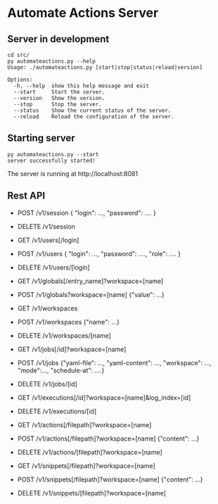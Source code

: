 # Automate Actions Server

## Server in development

```
cd src/
py automateactions.py --help
Usage: ./automateactions.py [start|stop|status|reload|version]

Options:
  -h, --help  show this help message and exit
  --start     Start the server.
  --version   Show the version.
  --stop      Stop the server.
  --status    Show the current status of the server.
  --reload    Reload the configuration of the server.
```

## Starting server 

```
py automateactions.py --start
server successfully started!
```

The server is running at http://localhost:8081

## Rest API

  - POST /v1/session { "login": ..., "password": .... }
  - DELETE /v1/session

  - GET /v1/users[/login]
  - POST /v1/users { "login": ..., "password": ...., "role": .... }
  - DELETE /v1/users/[login]
  
  - GET /v1/globals[/entry_name]?workspace=[name]
  - POST /v1/globals?workspace=[name] {"value": ...}
  
  - GET /v1/workspaces
  - POST /v1/workspaces {"name": ...}
  - DELETE /v1/workspaces/[name]
  
  - GET /v1/jobs[/id]?workspace=[name]
  - POST /v1/jobs {"yaml-file": ..., "yaml-content": ..., "workspace": ..., "mode":..., "schedule-at": ....}
  - DELETE /v1/jobs/[id]
  
  - GET /v1/executions[/id]?workspace=[name]&log_index=[id]
  - DELETE /v1/executions/[id]
  
  - GET /v1/actions[/filepath]?workspace=[name]
  - POST /v1/actions[/filepath]?workspace=[name] {"content": ...}
  - DELETE /v1/actions/[filepath]?workspace=[name]
  
  - GET /v1/snippets[/filepath]?workspace=[name]
  - POST /v1/snippets[/filepath]?workspace=[name] {"content": ...}
  - DELETE /v1/snippets/[filepath]?workspace=[name]